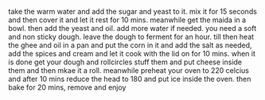take the warm water and add the sugar and yeast to it. mix it for 15 seconds and then cover it and let it rest for 10 mins. meanwhile get the maida in a bowl. then add the yeast and oil. add more water if needed. you need a soft and non sticky dough. leave the dough to ferment for an hour. till then heat the ghee and oil in a pan and put the corn in it and add the salt as needed, add the spices and cream and let it cook with the lid on for 10 mins. when it is done get your dough and rollcircles stuff them and put cheese inside them and then mkae it a roll. meanwhile preheat your oven to 220 celcius and after 10 mins reduce the head to 180 and put ice inside the oven. then bake for 20 mins, remove and enjoy